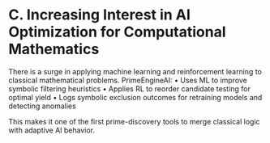 # C. Increasing Interest in AI Optimization for Computational Mathematics

There is a surge in applying machine learning and reinforcement learning to classical mathematical problems. PrimeEngineAI:
• Uses ML to improve symbolic filtering heuristics
• Applies RL to reorder candidate testing for optimal yield
• Logs symbolic exclusion outcomes for retraining models and detecting anomalies

This makes it one of the first prime-discovery tools to merge classical logic with adaptive AI behavior.

